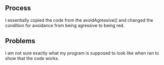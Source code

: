 
## Process

I essentially copied the code from the avoidAgressive() and changed the condition for avoidance from being agressive to being red.

## Problems

I am not sure exactly what my program is supposed to look like when ran to show that the code works.
